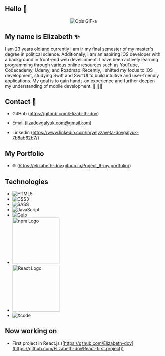 ## Hello 👋

<p align="center">
  <img src="https://media.giphy.com/media/L1R1tvI9svkIWwpVYr/giphy.gif" alt="Opis GIF-a">
</p>

## My name is **Elizabeth** ✨

I am 23 years old and currently I am in my final semester of my master's degree in political science. Additionally, I am an aspiring iOS developer with a background in front-end web development. I have been actively learning programming through various online resources such as YouTube, Codecademy, Udemy, and Roadmap. Recently, I shifted my focus to iOS development, studying Swift and SwiftUI to build intuitive and user-friendly applications. My goal is to gain hands-on experience and further deepen my understanding of mobile development. 🚀 👩🏼

## Contact 📩

- GitHub (https://github.com/Elizabeth-dov)
  
- Email (lizadovgalyuk.com@gmail.com)

- Linkedin (https://www.linkedin.com/in/yelyzaveta-dovgalyuk-7b8ab62b7/)



## My Portfolio
- 🌐 (https://elizabeth-dov.github.io/Project_6-my.portfolio/)



## Technologies

- ![HTML5](https://img.shields.io/badge/HTML5-E34F26?style=for-the-badge&logo=html5&logoColor=white)
- ![CSS3](https://img.shields.io/badge/CSS3-1572B6?style=for-the-badge&logo=css3&logoColor=white)
- ![SASS](https://img.shields.io/badge/SASS-CC6699?style=for-the-badge&logo=sass&logoColor=white)
- ![JavaScript](https://img.shields.io/badge/JavaScript-F7DF1E?style=for-the-badge&logo=javascript&logoColor=black)
- ![Gulp](https://img.shields.io/badge/-Gulp-CF4647?logo=gulp&logoColor=white&style=flat)
- <img src="https://upload.wikimedia.org/wikipedia/commons/d/db/Npm-logo.svg" alt="npm Logo" width="150"/>
- <img src="https://upload.wikimedia.org/wikipedia/commons/a/a7/React-icon.svg" alt="React Logo" width="150"/>
- ![Xcode](https://img.shields.io/badge/Xcode-147EFB?style=for-the-badge&logo=xcode&logoColor=white)

## Now working on
- First project in React.js ([https://github.com/Elizabeth-dov](https://github.com/Elizabeth-dov/React-first.project))


